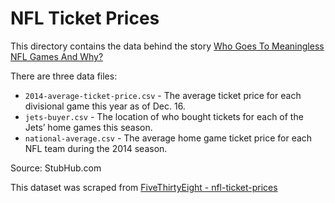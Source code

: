 # NFL Ticket Prices

This directory contains the data behind the story [Who Goes To Meaningless NFL Games And Why?](http://fivethirtyeight.com/datalab/who-goes-to-meaningless-nfl-games-and-why/)

There are three data files:

* `2014-average-ticket-price.csv` - The average ticket price for each divisional game this year as of Dec. 16.
* `jets-buyer.csv` - The location of who bought tickets for each of the Jets’ home games this season.
* `national-average.csv` -  The average home game ticket price for each NFL team during the 2014 season.

Source: StubHub.com

This dataset was scraped from [FiveThirtyEight - nfl-ticket-prices](https://github.com/fivethirtyeight/data/tree/master/nfl-ticket-prices)